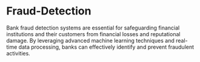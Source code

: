 # Fraud-Detection
Bank fraud detection systems are essential for safeguarding financial institutions and their customers from financial losses and reputational damage. By leveraging advanced machine learning techniques and real-time data processing, banks can effectively identify and prevent fraudulent activities.
